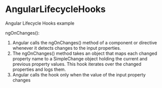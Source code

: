 # AngularLifecycleHooks
Angular Lifecycle Hooks example


ngOnChanges():
1. Angular calls the ngOnChanges() method of a component or directive whenever it detects changes to the input properties. 
2. The ngOnChanges() method takes an object that maps each changed property name to a SimpleChange object holding the current and previous property values. This hook iterates over the changed properties and logs them.
3. Angular calls the hook only when the value of the input property changes
